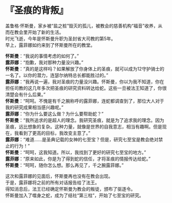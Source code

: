 # 『圣痕的背叛』

盖鲁格·怀斯曼，家乡被“盐之桩”毁灭的孤儿，被教会的慈善机构“福音”收养，从而在教会里开始了新的生活。  
时光飞逝，今年是怀斯曼升职为圣封省大司教的第5年。  
早上，露菲娜如约来到了怀斯曼所在的教堂。

**怀斯曼**：“我说的事情考虑的如何了。”  
**露菲娜**：“抱歉，我对那种力量没兴趣。”  
**怀斯曼**：“真的是这样吗？如果解放了你身体上的圣痕，就可以成为12守护骑士的一名了。以你的潜力，连瑟尔纳特总长都能胜过的。”  
**露菲娜**：“我再说一遍，我对圣痕的力量没兴趣。怀斯曼，你以为我不知道，你在担任司教的这几年多次把圣痕的研究资料转达给蛇。这些一旦被法王知道了，你很清楚会有什么后果。”  
**怀斯曼**：“呵呵。不愧是有千之腕称呼的露菲娜，连蛇都调查到了，那位大人对于我的研究成果相当感兴趣呢。”  
**露菲娜**：“你为什么要这么做？为什么要帮助蛇？”  
**怀斯曼**：“我所追求的是超人的理念。我研究圣痕，就是为了追求我的理念。因为圣痕，远比想象的复杂。这种力量，就像是世界的自我意志，相当有趣啊。但是现在，我看到了更高的目标，我改变主意了。”  
**露菲娜**：“难道......是圣典记载的女神的七至宝？但是，研究七至宝是教会绝对禁止的行为！”  
**怀斯曼**：“呵呵，这我知道。所以，我找到了更好的研究七至宝的地方。”  
**露菲娜**：“原来如此，你是为了得到蛇的信任，才将圣痕的情报传达给蛇。”  
**怀斯曼**：“呵呵，随你怎么想。那么再见了，千之腕露菲娜。”   

这次和露菲娜的见面后，怀斯曼再也没有在教会出现。  
于是，露菲娜将之前的所有对话报告给了法王。  
得知消息后，法王已经确定怀斯曼为教会的叛徒，颁布了驱逐令。  
怀斯曼加入了噬身之蛇，成为了结社“第三柱”，开始了七至宝的研究。
